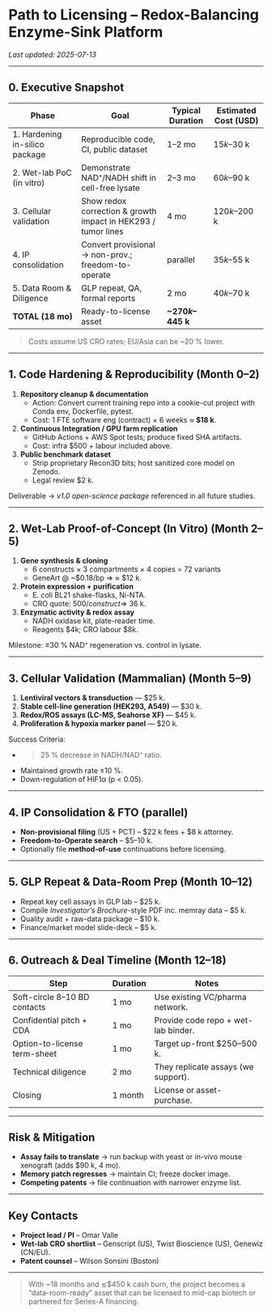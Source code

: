 # Path to Licensing – Redox-Balancing Enzyme-Sink Platform

*Last updated: 2025-07-13*

---

## 0. Executive Snapshot

| Phase | Goal | Typical Duration | Estimated Cost (USD) |
|-------|------|------------------|----------------------|
| 1. Hardening in-silico package | Reproducible code, CI, public dataset | 1–2 mo | $15 k–$30 k |
| 2. Wet-lab PoC (in vitro) | Demonstrate NAD⁺/NADH shift in cell-free lysate | 2–3 mo | $60 k–$90 k |
| 3. Cellular validation | Show redox correction & growth impact in HEK293 / tumor lines | 4 mo | $120 k–$200 k |
| 4. IP consolidation | Convert provisional → non-prov.; freedom-to-operate | parallel | $35 k–$55 k |
| 5. Data Room & Diligence | GLP repeat, QA, formal reports | 2 mo | $40 k–$70 k |
| **TOTAL (18 mo)** | Ready-to-license asset | **~$270 k–$445 k** |

> Costs assume US CRO rates; EU/Asia can be ~20 % lower.

---

## 1. Code Hardening & Reproducibility  (Month 0–2)

1. **Repository cleanup & documentation**  
   * Action: Convert current training repo into a cookie-cut project with Conda env, Dockerfile, pytest.  
   * Cost: 1 FTE software eng (contract) × 6 weeks ≈ **$18 k**.
2. **Continuous Integration / GPU farm replication**  
   * GitHub Actions + AWS Spot tests; produce fixed SHA artifacts.  
   * Cost: infra $500 + labour included above.
3. **Public benchmark dataset**  
   * Strip proprietary Recon3D bits; host sanitized core model on Zenodo.  
   * Legal review $2 k.

Deliverable → *v1.0 open-science package* referenced in all future studies.

---

## 2. Wet-Lab Proof-of-Concept (In Vitro)  (Month 2–5)

1. **Gene synthesis & cloning**  
   * 6 constructs × 3 compartments × 4 copies = 72 variants  
   * GeneArt @ ~$0.18/bp ⇒ ≈ $12 k.
2. **Protein expression + purification**  
   * E. coli BL21 shake-flasks, Ni-NTA.  
   * CRO quote: $500/construct ⇒ ~$36 k.
3. **Enzymatic activity & redox assay**  
   * NADH oxidase kit, plate-reader time.  
   * Reagents $4k; CRO labour $8k.

Milestone: ≥30 % NAD⁺ regeneration vs. control in lysate.

---

## 3. Cellular Validation (Mammalian)  (Month 5–9)

1. **Lentiviral vectors & transduction** — $25 k.
2. **Stable cell-line generation (HEK293, A549)** — $30 k.
3. **Redox/ROS assays (LC-MS, Seahorse XF)** — $45 k.
4. **Proliferation & hypoxia marker panel** — $20 k.

Success Criteria:  
* >25 % decrease in NADH/NAD⁺ ratio.  
* Maintained growth rate ±10 %.  
* Down-regulation of HIF1α (p < 0.05).

---

## 4. IP Consolidation & FTO  (parallel)

* **Non-provisional filing** (US + PCT) – $22 k fees + $8 k attorney.  
* **Freedom-to-Operate search** – $5–10 k.  
* Optionally file **method-of-use** continuations before licensing.

---

## 5. GLP Repeat & Data-Room Prep  (Month 10–12)

* Repeat key cell assays in GLP lab – $25 k.  
* Compile *Investigator’s Brochure*-style PDF inc. memray data – $5 k.  
* Quality audit + raw-data package – $10 k.  
* Finance/market model slide-deck – $5 k.

---

## 6. Outreach & Deal Timeline  (Month 12–18)

| Step | Duration | Notes |
|------|----------|-------|
| Soft-circle 8–10 BD contacts | 1 mo | Use existing VC/pharma network. |
| Confidential pitch + CDA | 1 mo | Provide code repo + wet-lab binder. |
| Option-to-license term-sheet | 1 mo | Target up-front $250–500 k. |
| Technical diligence | 2 mo | They replicate assays (we support). |
| Closing | 1 month | License or asset-purchase. |

---

## Risk & Mitigation

* **Assay fails to translate** → run backup with yeast or in-vivo mouse xenograft (adds $90 k, 4 mo).  
* **Memory patch regresses** → maintain CI; freeze docker image.  
* **Competing patents** → file continuation with narrower enzyme list.

---

## Key Contacts

* **Project lead / PI**  – Omar Valle  
* **Wet-lab CRO shortlist**  – Genscript (US), Twist Bioscience (US), Genewiz (CN/EU).  
* **Patent counsel**  – Wilson Sonsini (Boston)

---

> With ~18 months and ≲$450 k cash burn, the project becomes a “data-room-ready” asset that can be licensed to mid-cap biotech or partnered for Series-A financing. 